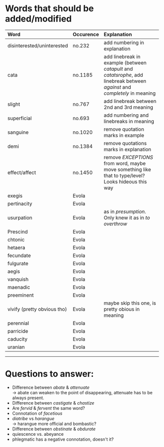 # Words that should be added/modified

| Word                        | Occurence | Explanation                                                                                                                 |
| :----------------           | :-------- | :----------------------                                                                                                     |
| disinterested/uninterested  | no.232    | add numbering in explanation                                                                                                |
| cata                        | no.1185   | add linebreak in example (between _catapult_ and _catatsrophe_, add linebreak between _against_ and _completely_ in meaning |
| slight                      | no.767    | add linebreak between 2nd and 3rd meaning                                                                                   |
| superficial                 | no.693    | add numbering and linebreaks in meaning                                                                                     |
| sanguine                    | no.1020   | remove quotation marks in example                                                                                           |
| demi                        | no.1384   | remove quotations marks in explanation                                                                                      |
| effect/affect               | no.1450   | remove _EXCEPTIONS_ from word, maybe move something like that to type/level? Looks hideous this way                         |
| exegis                      | Evola     |                                                                                                                             |
| pertinacity                 | Evola     |                                                                                                                             |
| usurpation                  | Evola     | as in _presumption_. Only knew it as in _to overthrow_                                                                      |
| Prescind                    | Evola     |                                                                                                                             |
| chtonic                     | Evola     |                                                                                                                             |
| hetaera                     | Evola     |                                                                                                                             |
| fecundate                   | Evola     |                                                                                                                             |
| fulgurate                   | Evola     |                                                                                                                             |
| aegis                       | Evola     |                                                                                                                             |
| vanquish                    | Evola     |                                                                                                                             |
| maenadic                    | Evola     |                                                                                                                             |
| preeminent                  | Evola     |                                                                                                                             |
| vivify (pretty obvious tho) | Evola     | maybe skip this one, is pretty obious in meaning                                                                            |
| perennial                   | Evola     |                                                                                                                             |
| parricide                   | Evola     |                                                                                                                             |
| caducity                    | Evola     |                                                                                                                             |
| uranian                     | Evola     |                                                                                                                             |

----

# Questions to answer:

- Difference between _abate_ & _attenuate_<br />
  → abate can weaken to the point of disappearing, attenuate has to be always present.
- Difference between _castigate_ & _chastize_
- Are _fervid_ & _fervent_ the same word?
- Connotation of _facetious_
- _diatribe_ vs _harangue_<br />
  → harangue more official and bombastic?
- Difference between _obstinate_ &  _obdurate_
- quiescence vs. abeyance
- phlegmatic has a negative connotation, doesn't it?
